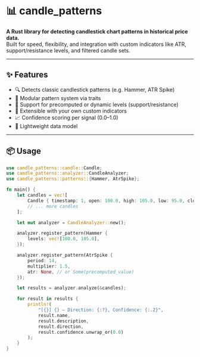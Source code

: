 # 📊 candle_patterns

**A Rust library for detecting candlestick chart patterns in historical price data.**  
Built for speed, flexibility, and integration with custom indicators like ATR, support/resistance levels, and filtered candle sets.

---

## ✨ Features

- 🔍 Detects classic candlestick patterns (e.g. Hammer, ATR Spike)
- 🧱 Modular pattern system via traits
- 📏 Support for precomputed or dynamic levels (support/resistance)
- 🔧 Extensible with your own custom indicators
- 📈 Confidence scoring per signal (0.0–1.0)
- 💾 Lightweight data model

---

## 📦 Usage

```rust
use candle_patterns::candle::Candle;
use candle_patterns::analyzer::CandleAnalyzer;
use candle_patterns::patterns::{Hammer, AtrSpike};

fn main() {
    let candles = vec![
        Candle { timestamp: 1, open: 100.0, high: 105.0, low: 95.0, close: 101.0 },
        // ... more candles
    ];

    let mut analyzer = CandleAnalyzer::new();

    analyzer.register_pattern(Hammer {
        levels: vec![100.0, 105.0],
    });

    analyzer.register_pattern(AtrSpike {
        period: 14,
        multiplier: 1.5,
        atr: None, // or Some(precomputed_value)
    });

    let results = analyzer.analyze(&candles);

    for result in results {
        println!(
            "[{}] {} — Direction: {:?}, Confidence: {:.2}",
            result.name,
            result.description,
            result.direction,
            result.confidence.unwrap_or(0.0)
        );
    }
}
